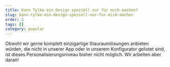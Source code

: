 ```yaml
---
title: Kann Tylko ein Design speziell nur für mich machen?
slug: kann-tylko-ein-design-speziell-nur-fur-mich-machen
order: 2
tags: []
category: popular
---
```


Obwohl wir gerne komplett einzigartige Stauraumlösungen anbieten würden, die nicht in unserer App oder in unserem Konfigurator gelistet sind, ist dieses Personalisierungsniveau bisher nicht möglich. Wir arbeiten aber daran!
